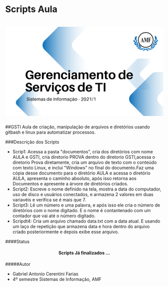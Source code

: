 # Scripts Aula
<h1 align="center">
<img alt="Logo do repositório incluindo o nome da disciplina, logo da AMF e o semestre
2021/1 " src="capaGit.png" width="650px">
</h1>

##GSTI
Aula de criação, manipulação de arquivos e diretórios usando gitbash e linux para automatizar processos.

###Descrição dos Scripts

- Scrip1: Acessa a pasta "documentos", cria dos diretórios com nome AULA e GSTI, cria diretorio PROVA dentro do diretorio GSTI,acessa o diretorio Prova diretamente, cria um arquivo de texto com o conteúdo com texto Linux, e inclui "Windows" no final do documento.Faz uma cópia desse documento para o diretório AULA e acessa o diretório AULA, apresenta o caminho absoluto, após isso retorna aos Documentos e apresente a árvore de diretórios criados.
- Script2: Escreve o nome definido na tela, mostra a data do computador, uso de disco e usuários conectados, e armazena 2 valores em duas variavéis e verifica se é mais que 7.
- Script3: Lê um número e uma palavra, e após isso ele cria o número de diretórios com o nome digitado. E o nome é contantenado com um contador que vai até o número digitado.
- Scripdt4: Cria um arquivo chamado data.txt com a data atual. E usando um laço de repetição que armazena data e hora dentro do arquivo criado posteriormente e depois exibe esse arquivo.

####Status 
<h4 align="center">

Scripts Já finalizados ...

</h4>

#####Autor
- Gabriel Antonio Cerentini Farias
- 4º semestre Sistemas de Informação, AMF
